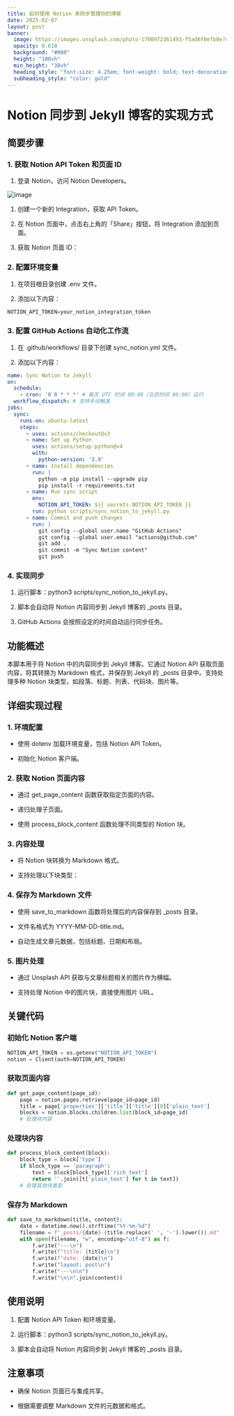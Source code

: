 ```yaml
---
title: 如何使用 Notion 来同步管理你的博客
date: 2025-02-07
layout: post
banner:
  image: https://images.unsplash.com/photo-1700972361493-f5ad6f0efb0e?crop=entropy&cs=tinysrgb&fit=max&fm=jpg&ixid=M3w2OTIwMzJ8MHwxfHJhbmRvbXx8fHx8fHx8fDE3Mzg5MTY2MTV8&ixlib=rb-4.0.3&q=80&w=1080
  opacity: 0.618
  background: "#000"
  height: "100vh"
  min_height: "38vh"
  heading_style: "font-size: 4.25em; font-weight: bold; text-decoration: underline"
  subheading_style: "color: gold"
---
```


# Notion 同步到 Jekyll 博客的实现方式

## 简要步骤

### 1. 获取 Notion API Token 和页面 ID

1. 登录 Notion，访问 Notion Developers。

![image](https://prod-files-secure.s3.us-west-2.amazonaws.com/a7a0cc5a-89b9-4cda-8686-1fba0ca52f40/d19c1afe-dea5-4312-9333-786b0ba83054/image.png?X-Amz-Algorithm=AWS4-HMAC-SHA256&X-Amz-Content-Sha256=UNSIGNED-PAYLOAD&X-Amz-Credential=ASIAZI2LB466WB3QFJRG%2F20250207%2Fus-west-2%2Fs3%2Faws4_request&X-Amz-Date=20250207T082334Z&X-Amz-Expires=3600&X-Amz-Security-Token=IQoJb3JpZ2luX2VjEFgaCXVzLXdlc3QtMiJHMEUCIHZwYJDGDxbd70XMNzCII134XC8eQxlRIfd8lBoTJVMAAiEAzIs%2FHW%2BdjX6GDOKCOgJRqXG1hHrHOei1BlEgIF7qJWwq%2FwMIcRAAGgw2Mzc0MjMxODM4MDUiDGjslDI%2FrRtydPRjzCrcA4pCL2hmlcAR8fhQCXE9H9u%2F3Qc8ybaTw8vWhgVCFy0IIl9mUAvSxXlcqWFvKMkIKVHXOP5WGOuTTD0pmxS3vUhoe6SNSohluyb0BSd0AnjUPazBgXscHayEOgnuw6%2FKU8K6YIk%2FnB8iIJDf9EmAvekeh%2BdkbJGQrVJCysc8zpgDD3g2zkmmHUA5fvqO8oulyvFWrEpRH%2B90mnabsxXygCeZgAO%2F7OlQJ5PRHIj7Xh4gYUMGYdtMUHc5NGmkja6EhfIskbaG%2FaYQA4WfufMDtRlT0ttSUEn%2Fiv4ntE4pjVvHk3oftQOOlKcRZu6MqP8VEKvtvnAvEW6kyxV30dMpT03xD%2BG%2B2bZO2cihb7ZhO5PMK6EHDWspk3aE27RaLCiMYxNnyx8e7YzyP7CR9VcOFXL6TpWzHpRQPSGALakGzMRnes4XB33mTNyY%2BXR%2BrBKA5uoh5QO0Ld7AFQjkQinpWvBbC%2FFfnCJUdopg2uaTkbWsz4TBKdLKkvHKIb%2Fb4PKKeD2TtEzSIKiIJY1SQnNJNcKtp4d0SZC8tZ6LQugXhP%2Byyl2Gj9X5Oz%2BD8%2BWbBMWPJQAfUomq2bnvv6tNJ9xxPXqHMp%2B8k299ALE0b%2FIz445k0eSNwhqycsVWeHaVMOP6lr0GOqUBI4yWYy58MRfrkY%2B6YVbEuZIAI7OEXrxSxSBvHRRIA32d2zcHFlNFsxm%2BwHxa1SDPLIAtfvA6LE%2FMDIwlJSSJoV7w0kaSSMkZzKc3nF3oUXDupWUo2gb9NAiJfA3bd9Hq76xclwE0L5d8pDSmxBXboL9VdO1mYqIsLTgusqaUHHO%2FD99ESiuoAsuY9M04jGEtbIivbpfD1GMZw8hmioisUsbfnZBq&X-Amz-Signature=d38357ed7889fac586642bc3a3e440c516ec8b4279251e993c90ab4e589ebefc&X-Amz-SignedHeaders=host&x-id=GetObject)

1. 创建一个新的 Integration，获取 API Token。

1. 在 Notion 页面中，点击右上角的「Share」按钮，将 Integration 添加到页面。

1. 获取 Notion 页面 ID：


### 2. 配置环境变量

1. 在项目根目录创建 .env 文件。

1. 添加以下内容：

```javascript
NOTION_API_TOKEN=your_notion_integration_token
```

### 3. 配置 GitHub Actions 自动化工作流

1. 在 .github/workflows/ 目录下创建 sync_notion.yml 文件。

1. 添加以下内容：

```yaml
name: Sync Notion to Jekyll
on:
  schedule:
    - cron: '0 0 * * *' # 每天 UTC 时间 00:00（北京时间 08:00）运行
  workflow_dispatch: # 支持手动触发
jobs:
  sync:
    runs-on: ubuntu-latest
    steps:
      - uses: actions/checkout@v3
      - name: Set up Python
        uses: actions/setup-python@v4
        with:
          python-version: '3.9'
      - name: Install dependencies
        run: |
          python -m pip install --upgrade pip
          pip install -r requirements.txt
      - name: Run sync script
        env:
          NOTION_API_TOKEN: ${{ secrets.NOTION_API_TOKEN }}
        run: python scripts/sync_notion_to_jekyll.py
      - name: Commit and push changes
        run: |
          git config --global user.name "GitHub Actions"
          git config --global user.email "actions@github.com"
          git add .
          git commit -m "Sync Notion content"
          git push
```

### 4. 实现同步

1. 运行脚本：python3 scripts/sync_notion_to_jekyll.py。

1. 脚本会自动将 Notion 内容同步到 Jekyll 博客的 _posts 目录。

1. GitHub Actions 会按照设定的时间自动运行同步任务。

## 功能概述

本脚本用于将 Notion 中的内容同步到 Jekyll 博客。它通过 Notion API 获取页面内容，将其转换为 Markdown 格式，并保存到 Jekyll 的 _posts 目录中。支持处理多种 Notion 块类型，如段落、标题、列表、代码块、图片等。

## 详细实现过程

### 1. 环境配置

- 使用 dotenv 加载环境变量，包括 Notion API Token。

- 初始化 Notion 客户端。

### 2. 获取 Notion 页面内容

- 通过 get_page_content 函数获取指定页面的内容。

- 递归处理子页面。

- 使用 process_block_content 函数处理不同类型的 Notion 块。

### 3. 内容处理

- 将 Notion 块转换为 Markdown 格式。

- 支持处理以下块类型：


### 4. 保存为 Markdown 文件

- 使用 save_to_markdown 函数将处理后的内容保存到 _posts 目录。

- 文件名格式为 YYYY-MM-DD-title.md。

- 自动生成文章元数据，包括标题、日期和布局。

### 5. 图片处理

- 通过 Unsplash API 获取与文章标题相关的图片作为横幅。

- 支持处理 Notion 中的图片块，直接使用图片 URL。

## 关键代码

### 初始化 Notion 客户端

```python
NOTION_API_TOKEN = os.getenv("NOTION_API_TOKEN")
notion = Client(auth=NOTION_API_TOKEN)
```

### 获取页面内容

```python
def get_page_content(page_id):
    page = notion.pages.retrieve(page_id=page_id)
    title = page['properties']['title']['title'][0]['plain_text']
    blocks = notion.blocks.children.list(block_id=page_id)
    # 处理块内容
```

### 处理块内容

```python
def process_block_content(block):
    block_type = block['type']
    if block_type == 'paragraph':
        text = block[block_type]['rich_text']
        return ''.join([t['plain_text'] for t in text])
    # 处理其他块类型
```

### 保存为 Markdown

```python
def save_to_markdown(title, content):
    date = datetime.now().strftime("%Y-%m-%d")
    filename = f"_posts/{date}-{title.replace(' ', '-').lower()}.md"
    with open(filename, "w", encoding="utf-8") as f:
        f.write("---\n")
        f.write(f"title: {title}\n")
        f.write(f"date: {date}\n")
        f.write("layout: post\n")
        f.write("---\n\n")
        f.write("\n\n".join(content))
```

## 使用说明

1. 配置 Notion API Token 和环境变量。

1. 运行脚本：python3 scripts/sync_notion_to_jekyll.py。

1. 脚本会自动将 Notion 内容同步到 Jekyll 博客的 _posts 目录。

## 注意事项

- 确保 Notion 页面已与集成共享。

- 根据需要调整 Markdown 文件的元数据和格式。